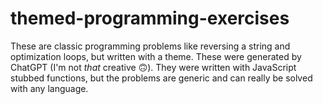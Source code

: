 # themed-programming-exercises
These are classic programming problems like reversing a string and optimization loops, but written with a theme. These were generated by ChatGPT (I'm not _that_ creative 🙃). They were written with JavaScript stubbed functions, but the problems are generic and can really be solved with any language.
